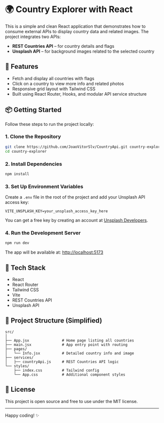 # 🌍 Country Explorer with React

This is a simple and clean React application that demonstrates how to consume external APIs to display country data and related images. The project integrates two APIs:

- **REST Countries API** – for country details and flags
- **Unsplash API** – for background images related to the selected country

## 🚀 Features

- Fetch and display all countries with flags
- Click on a country to view more info and related photos
- Responsive grid layout with Tailwind CSS
- Built using React Router, Hooks, and modular API service structure

## 📦 Getting Started

Follow these steps to run the project locally:

### 1. Clone the Repository

```bash
git clone https://github.com/JoaoVitorSlv/CountryApi.git country-explorer
cd country-explorer
```

### 2. Install Dependencies

```bash
npm install
```

### 3. Set Up Environment Variables

Create a `.env` file in the root of the project and add your Unsplash API access key:

```env
VITE_UNSPLASH_KEY=your_unsplash_access_key_here
```

You can get a free key by creating an account at [Unsplash Developers](https://unsplash.com/developers).

### 4. Run the Development Server

```bash
npm run dev
```

The app will be available at: [http://localhost:5173](http://localhost:5173)

## 🧱 Tech Stack

- React
- React Router
- Tailwind CSS
- Vite
- REST Countries API
- Unsplash API

## 📂 Project Structure (Simplified)

```
src/
│
├── App.jsx               # Home page listing all countries
├── main.jsx              # App entry point with routing
├── pages/
│   └── Info.jsx          # Detailed country info and image
├── services/
│   ├── countryApi.js     # REST Countries API logic
└── styles/
    ├── index.css         # Tailwind config
    └── App.css           # Additional component styles
```

## 📄 License

This project is open source and free to use under the MIT license.

---

Happy coding! ✨
